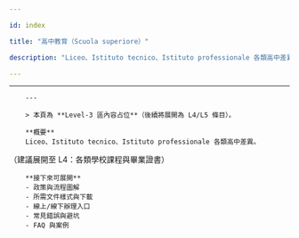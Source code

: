 ---
id: index
title: "高中教育（Scuola superiore）"
description: "Liceo、Istituto tecnico、Istituto professionale 各類高中差異。"
---

---
        ---

        > 本頁為 **Level‑3 區內容占位**（後續將展開為 L4/L5 條目）。

        **概要**
        Liceo、Istituto tecnico、Istituto professionale 各類高中差異。
（建議展開至 L4：各類學校課程與畢業證書）

        **接下來可展開**
        - 政策與流程圖解
        - 所需文件樣式與下載
        - 線上/線下辦理入口
        - 常見錯誤與避坑
        - FAQ 與案例
